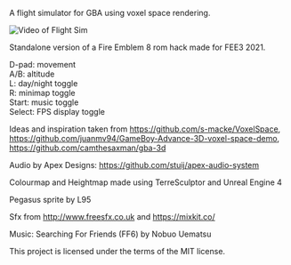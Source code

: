 A flight simulator for GBA using voxel space rendering.

![Video of Flight Sim](https://github.com/boviex/GBA-FlightSim/3nx2MXroqk.gif)

Standalone version of a Fire Emblem 8 rom hack made for FEE3 2021.

D-pad: movement  
A/B: altitude  
L: day/night toggle  
R: minimap toggle  
Start: music toggle  
Select: FPS display toggle  

Ideas and inspiration taken from https://github.com/s-macke/VoxelSpace, https://github.com/juanmv94/GameBoy-Advance-3D-voxel-space-demo, https://github.com/camthesaxman/gba-3d

Audio by Apex Designs: https://github.com/stuij/apex-audio-system

Colourmap and Heightmap made using TerreSculptor and Unreal Engine 4

Pegasus sprite by L95

Sfx from http://www.freesfx.co.uk and https://mixkit.co/

Music: Searching For Friends (FF6) by Nobuo Uematsu

This project is licensed under the terms of the MIT license.
